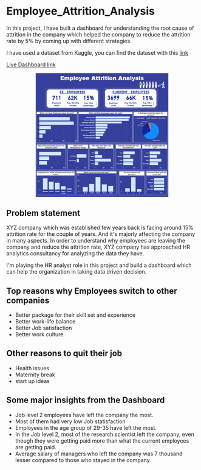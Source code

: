 # Employee_Attrition_Analysis

In this project, I have built a dashboard for understanding the root cause of attrition in the company which helped the company to reduce the attrition rate by 5% by coming up with different strategies.

I have used a dataset from Kaggle, you can find the dataset with this [link](https://www.kaggle.com/datasets/anujachintyabiswas/attrition-rate-of-a-company) 

[Live Dashboard link](https://www.novypro.com/project/-employee-attrition-analysis-)

<p align="center">
  <img src=https://github.com/Naveen-S6/Employee_Attrition_Analysis/blob/main/home.png width="350" align="center">
</p>


## Problem statement 

XYZ company which was established few years back is facing around 15% attrition rate for the couple of years.
And it's majorly affecting the company in many aspects. In order to understand why employees are leaving the company 
and reduce the attrition rate, XYZ company has approached HR analytics consultancy for analyzing the data they have.

I'm playing the HR analyst role in this project and build a dashboard which can help the organization in taking data driven decision.

## Top reasons why Employees switch to other companies

- Better package for their skill set and experience 
- Better work-life balance
- Better Job satisfaction
- Better work culture 

## Other reasons to quit their job

- Health issues
- Maternity break 
- start up ideas


## Some major insights from the Dashboard 

- Job level 2 employees have left the company the most.
- Most of them had very low Job statisfaction 
- Employees in the age group of 29-35 have left the most.
- In the Job level 2, most of the research scientist left the company, even though  they were getting paid more than what the current employees are getting paid. 
- Average salary of managers who left the company was 7 thousand lesser compared to those who stayed in the company.


